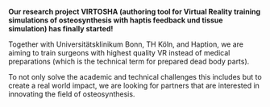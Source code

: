 <!--<TITLE>VIRTOSHA Joint Project - Authoring tool for Virtual Reality training simulations of osteosynthesis with haptis feedback und tissue simulation<TITLE> -->
<!--<PARTNERS>Universitätsklinikum Bonn,TH Köln,Haption<PARTNERS> -->
<!--<IMAGE>/files/mds/imgs/VIRTOSHA.png<IMAGE> -->
<!--<TIME>2024 - now<TIME> -->

**Our research project VIRTOSHA (authoring tool for Virtual Reality training simulations of osteosynthesis with haptis feedback und tissue simulation) has finally started!**

Together with Universitätsklinikum Bonn, TH Köln, and Haption, we are aiming to train surgeons with highest quality VR instead of medical preparations (which is the technical term for prepared dead body parts).

To not only solve the academic and technical challenges this includes but to create a real world impact, we are looking for partners that are interested in innovating the field of osteosynthesis.
